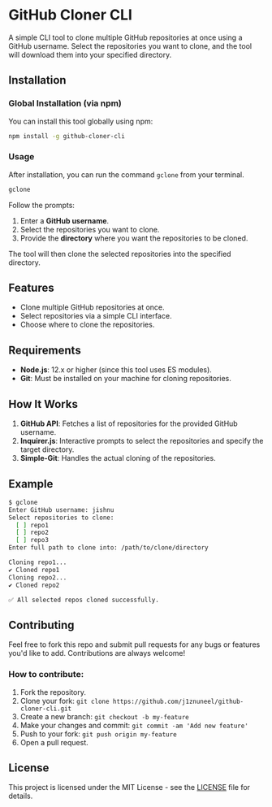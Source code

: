 # GitHub Cloner CLI

A simple CLI tool to clone multiple GitHub repositories at once using a GitHub username. Select the repositories you want to clone, and the tool will download them into your specified directory.

## Installation

### Global Installation (via npm)
You can install this tool globally using npm:

```bash
npm install -g github-cloner-cli
````

### Usage

After installation, you can run the command `gclone` from your terminal.

```bash
gclone
```

Follow the prompts:

1. Enter a **GitHub username**.
2. Select the repositories you want to clone.
3. Provide the **directory** where you want the repositories to be cloned.

The tool will then clone the selected repositories into the specified directory.

## Features

* Clone multiple GitHub repositories at once.
* Select repositories via a simple CLI interface.
* Choose where to clone the repositories.

## Requirements

* **Node.js**: 12.x or higher (since this tool uses ES modules).
* **Git**: Must be installed on your machine for cloning repositories.

## How It Works

1. **GitHub API**: Fetches a list of repositories for the provided GitHub username.
2. **Inquirer.js**: Interactive prompts to select the repositories and specify the target directory.
3. **Simple-Git**: Handles the actual cloning of the repositories.

## Example

```bash
$ gclone
Enter GitHub username: jishnu
Select repositories to clone:
  [ ] repo1
  [ ] repo2
  [ ] repo3
Enter full path to clone into: /path/to/clone/directory

Cloning repo1...
✔ Cloned repo1
Cloning repo2...
✔ Cloned repo2

✅ All selected repos cloned successfully.
```

## Contributing

Feel free to fork this repo and submit pull requests for any bugs or features you'd like to add. Contributions are always welcome!

### How to contribute:

1. Fork the repository.
2. Clone your fork: `git clone https://github.com/j1znuneel/github-cloner-cli.git`
3. Create a new branch: `git checkout -b my-feature`
4. Make your changes and commit: `git commit -am 'Add new feature'`
5. Push to your fork: `git push origin my-feature`
6. Open a pull request.

## License

This project is licensed under the MIT License - see the [LICENSE](LICENSE) file for details.
